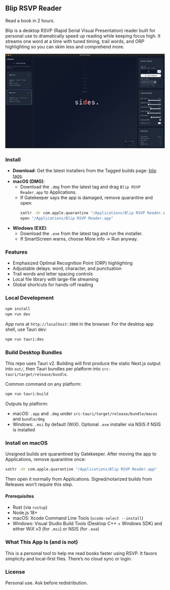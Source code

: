 ## Blip RSVP Reader

Read a book in 2 hours.

Blip is a desktop RSVP (Rapid Serial Visual Presentation) reader built for personal use to dramatically speed up reading while keeping focus high. It streams one word at a time with tuned timing, trail words, and ORP highlighting so you can skim less and comprehend more.

![Blip RSVP Reader Screenshot](./Screenshot%202025-08-08%20at%2023.26.10.png)

### Install

- **Download**: Get the latest installers from the Tagged builds page: [blip tags](https://github.com/simonorzel26/blip/tags).
- **macOS (DMG)**:
  - Download the `.dmg` from the latest tag and drag `Blip RSVP Reader.app` to Applications.
  - If Gatekeeper says the app is damaged, remove quarantine and open:
    ```bash
    xattr -dr com.apple.quarantine "/Applications/Blip RSVP Reader.app"
    open "/Applications/Blip RSVP Reader.app"
    ```
- **Windows (EXE)**:
  - Download the `.exe` from the latest tag and run the installer.
  - If SmartScreen warns, choose More info → Run anyway.

### Features

- Emphasized Optimal Recognition Point (ORP) highlighting
- Adjustable delays: word, character, and punctuation
- Trail words and letter spacing controls
- Local file library with large-file streaming
- Global shortcuts for hands-off reading

### Local Development

```bash
npm install
npm run dev
```

App runs at `http://localhost:3000` in the browser. For the desktop app shell, use Tauri dev:

```bash
npm run tauri:dev
```

### Build Desktop Bundles

This repo uses Tauri v2. Building will first produce the static Next.js output into `out/`, then Tauri bundles per platform into `src-tauri/target/release/bundle`.

Common command on any platform:

```bash
npm run tauri:build
```

Outputs by platform:

- macOS: `.app` and `.dmg` under `src-tauri/target/release/bundle/macos` and `bundle/dmg`
- Windows: `.msi` by default (WiX). Optional `.exe` installer via NSIS if NSIS is installed

### Install on macOS

Unsigned builds are quarantined by Gatekeeper. After moving the app to Applications, remove quarantine once:

```bash
xattr -dr com.apple.quarantine "/Applications/Blip RSVP Reader.app"
```

Then open it normally from Applications. Signed/notarized builds from Releases won’t require this step.

#### Prerequisites

- Rust (via `rustup`)
- Node.js 18+
- macOS: Xcode Command Line Tools (`xcode-select --install`)
- Windows: Visual Studio Build Tools (Desktop C++ + Windows SDK) and either WiX v3 (for `.msi`) or NSIS (for `.exe`)

### What This App Is (and is not)

This is a personal tool to help me read books faster using RSVP. It favors simplicity and local-first files. There’s no cloud sync or login.

### License

Personal use. Ask before redistribution.
